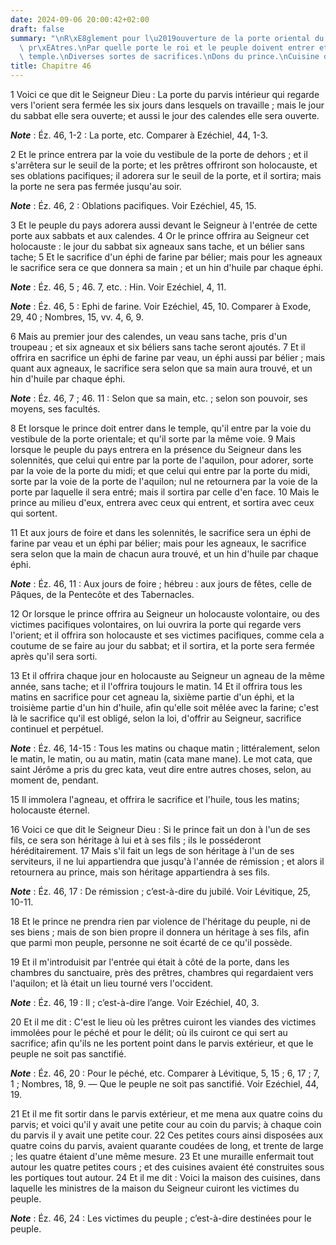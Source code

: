 ```yaml
---
date: 2024-09-06 20:00:42+02:00
draft: false
summary: "\nR\xE8glement pour l\u2019ouverture de la porte oriental du parvis des\
  \ pr\xEAtres.\nPar quelle porte le roi et le peuple doivent entrer et sortir du\
  \ temple.\nDiverses sortes de sacrifices.\nDons du prince.\nCuisine du temple.\n"
title: Chapitre 46
---
```





1 Voici ce que dit le Seigneur Dieu : La porte du parvis intérieur qui regarde vers l'orient sera fermée les six jours dans lesquels on travaille ; mais le jour du sabbat elle sera ouverte; et aussi le jour des calendes elle sera ouverte.

***Note*** :  Éz. 46, 1-2 : La porte, etc. Comparer à Ezéchiel, 44, 1-3.

2 Et le prince entrera par la voie du vestibule de la porte de dehors ; et il s'arrêtera sur le seuil de la porte; et les prêtres offriront son holocauste, et ses oblations pacifiques; il adorera sur le seuil de la porte, et il sortira; mais la porte ne sera pas fermée jusqu'au soir.

***Note*** :  Éz. 46, 2 : Oblations pacifiques. Voir Ezéchiel, 45, 15.

3 Et le peuple du pays adorera aussi devant le Seigneur à l'entrée de cette porte aux sabbats et aux calendes. 4 Or le prince offrira au Seigneur cet holocauste : le jour du sabbat six agneaux sans tache, et un bélier sans tache; 5 Et le sacrifice d'un éphi de farine par bélier; mais pour les agneaux le sacrifice sera ce que donnera sa main ; et un hin d'huile par chaque éphi.

***Note*** :  Éz. 46, 5 ; 46. 7, etc. : Hin. Voir Ezéchiel, 4, 11.

***Note*** :  Éz. 46, 5 : Ephi de farine. Voir Ezéchiel, 45, 10. Comparer à Exode, 29, 40 ; Nombres, 15, vv. 4, 6, 9.

6 Mais au premier jour des calendes, un veau sans tache, pris d'un troupeau ; et six agneaux et six béliers sans tache seront ajoutés. 7 Et il offrira en sacrifice un éphi de farine par veau, un éphi aussi par bélier ; mais quant aux agneaux, le sacrifice sera selon que sa main aura trouvé, et un hin d'huile par chaque éphi.

***Note*** :  Éz. 46, 7 ; 46. 11 : Selon que sa main, etc. ; selon son pouvoir, ses moyens, ses facultés.


8 Et lorsque le prince doit entrer dans le temple, qu'il entre par la voie du vestibule de la porte orientale; et qu'il sorte par la même voie. 9 Mais lorsque le peuple du pays entrera en la présence du Seigneur dans les solennités, que celui qui entre par la porte de l'aquilon, pour adorer, sorte par la voie de la porte du midi; et que celui qui entre par la porte du midi, sorte par la voie de la porte de l'aquilon; nul ne retournera par la voie de la porte par laquelle il sera entré; mais il sortira par celle d'en face. 10 Mais le prince au milieu d'eux, entrera avec ceux qui entrent, et sortira avec ceux qui sortent.


11 Et aux jours de foire et dans les solennités, le sacrifice sera un éphi de farine par veau et un éphi par bélier; mais pour les agneaux, le sacrifice sera selon que la main de chacun aura trouvé, et un hin d'huile par chaque éphi.

***Note*** :  Éz. 46, 11 : Aux jours de foire ; hébreu : aux jours de fêtes, celle de Pâques, de la Pentecôte et des Tabernacles.


12 Or lorsque le prince offrira au Seigneur un holocauste volontaire, ou des victimes pacifiques volontaires, on lui ouvrira la porte qui regarde vers l'orient; et il offrira son holocauste et ses victimes pacifiques, comme cela a coutume de se faire au jour du sabbat; et il sortira, et la porte sera fermée après qu'il sera sorti.


13 Et il offrira chaque jour en holocauste au Seigneur un agneau de la même année, sans tache; et il l'offrira toujours le matin. 14 Et il offrira tous les matins en sacrifice pour cet agneau la, sixième partie d'un éphi, et la troisième partie d'un hin d'huile, afin qu'elle soit mêlée avec la farine; c'est là le sacrifice qu'il est obligé, selon la loi, d'offrir au Seigneur, sacrifice continuel et perpétuel.

***Note*** :  Éz. 46, 14-15 : Tous les matins ou chaque matin ; littéralement, selon le matin, le matin, ou au matin, matin (cata mane mane). Le mot cata, que saint Jérôme a pris du grec kata, veut dire entre autres choses, selon, au moment de, pendant.

15 Il immolera l'agneau, et offrira le sacrifice et l'huile, tous les matins; holocauste éternel.


16 Voici ce que dit le Seigneur Dieu : Si le prince fait un don à l'un de ses fils, ce sera son héritage à lui et à ses fils ; ils le posséderont héréditairement. 17 Mais s'il fait un legs de son héritage à l'un de ses serviteurs, il ne lui appartiendra que jusqu'à l'année de rémission ; et alors il retournera au prince, mais son héritage appartiendra à ses fils.

***Note*** :  Éz. 46, 17 : De rémission ; c’est-à-dire du jubilé. Voir Lévitique, 25, 10-11.

18 Et le prince ne prendra rien par violence de l'héritage du peuple, ni de ses biens ; mais de son bien propre il donnera un héritage à ses fils, afin que parmi mon peuple, personne ne soit écarté de ce qu'il possède.


19 Et il m'introduisit par l'entrée qui était à côté de la porte, dans les chambres du sanctuaire, près des prêtres, chambres qui regardaient vers l'aquilon; et là était un lieu tourné vers l'occident.

***Note*** :  Éz. 46, 19 : Il ; c’est-à-dire l’ange. Voir Ezéchiel, 40, 3.

20 Et il me dit : C'est le lieu où les prêtres cuiront les viandes des victimes immolées pour le péché et pour le délit; où ils cuiront ce qui sert au sacrifice; afin qu'ils ne les portent point dans le parvis extérieur, et que le peuple ne soit pas sanctifié.

***Note*** :  Éz. 46, 20 : Pour le péché, etc. Comparer à Lévitique, 5, 15 ; 6, 17 ; 7, 1 ; Nombres, 18, 9. ― Que le peuple ne soit pas sanctifié. Voir Ezéchiel, 44, 19.


21 Et il me fit sortir dans le parvis extérieur, et me mena aux quatre coins du parvis; et voici qu'il y avait une petite cour au coin du parvis; à chaque coin du parvis il y avait une petite cour. 22 Ces petites cours ainsi disposées aux quatre coins du parvis, avaient quarante coudées de long, et trente de large ; les quatre étaient d'une même mesure. 23 Et une muraille enfermait tout autour les quatre petites cours ; et des cuisines avaient été construites sous les portiques tout autour. 24 Et il me dit : Voici la maison des cuisines, dans laquelle les ministres de la maison du Seigneur cuiront les victimes du peuple.

***Note*** :  Éz. 46, 24 : Les victimes du peuple ; c’est-à-dire destinées pour le peuple.

